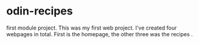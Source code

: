 # odin-recipes

first module project.
This was my first web project. I've created four webpages in total. First is the homepage, the other three was the recipes .
